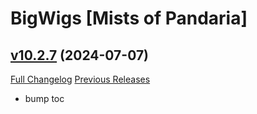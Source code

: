 # BigWigs [Mists of Pandaria]

## [v10.2.7](https://github.com/BigWigsMods/BigWigs_MistsOfPandaria/tree/v10.2.7) (2024-07-07)
[Full Changelog](https://github.com/BigWigsMods/BigWigs_MistsOfPandaria/compare/v10.2.6...v10.2.7) [Previous Releases](https://github.com/BigWigsMods/BigWigs_MistsOfPandaria/releases)

- bump toc  
